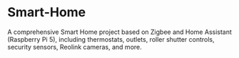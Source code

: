 # Smart-Home
A comprehensive Smart Home project based on Zigbee and Home Assistant (Raspberry Pi 5), including thermostats, outlets, roller shutter controls, security sensors, Reolink cameras, and more.
